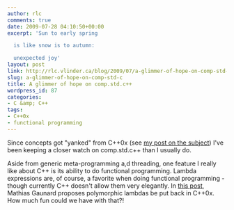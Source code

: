 ```yaml
---
author: rlc
comments: true
date: 2009-07-28 04:10:50+00:00
excerpt: 'Sun to early spring

  is like snow is to autumn:

  unexpected joy'
layout: post
link: http://rlc.vlinder.ca/blog/2009/07/a-glimmer-of-hope-on-comp-std-c/
slug: a-glimmer-of-hope-on-comp-std-c
title: A glimmer of hope on comp.std.c++
wordpress_id: 87
categories:
- C &amp; C++
tags:
- C++0x
- functional programming
---
```


Since concepts got "yanked" from C++0x (see [my post on the subject](http://landheer-cieslak.com/?p=54)) I've been keeping a closer watch on comp.std.c++ than I usually do.

Aside from generic meta-programming a,d threading, one feature I really like about C++ is its ability to do functional programming. Lambda expressions are, of course, a favorite when doing functional programming - though currently C++ doesn't allow them very elegantly. In [this post](http://groups.google.com/group/comp.std.c++/browse_thread/thread/364c4bd6dfb8e628), Mathias Gaunard proposes polymorphic lambdas be put back in C++0x. How much fun could we have with that?!
